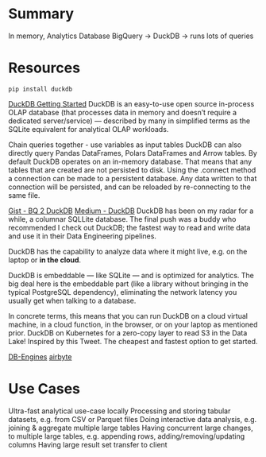 # Summary
In memory, Analytics Database
BigQuery -> DuckDB -> runs lots of queries


# Resources
`pip install duckdb`

[DuckDB Getting Started](https://duckdb.org/docs/api/python/overview.html)
DuckDB is an easy-to-use open source in-process OLAP database (that processes data in memory and doesn’t require a dedicated server/service) — described by many in simplified terms as the SQLite equivalent for analytical OLAP workloads.

Chain queries together - use variables as input tables
DuckDB can also directly query Pandas DataFrames, Polars DataFrames and Arrow tables.
By default DuckDB operates on an in-memory database. That means that any tables that are created are not persisted to disk. Using the .connect method a connection can be made to a persistent database. Any data written to that connection will be persisted, and can be reloaded by re-connecting to the same file.

[Gist - BQ 2 DuckDB](https://gist.github.com/ML-engineer/e28ae87e830ca7f8e594bce6ca33e38c)
[Medium - DuckDB](https://medium.com/better-programming/duckdb-whats-the-hype-about-5d46aaa73196)
DuckDB has been on my radar for a while, a columnar SQLLite database. 
The final push was a buddy who recommended I check out DuckDB; 
the fastest way to read and write data and use it in their Data Engineering pipelines.

DuckDB has the capability to analyze data where it might live, e.g. on the laptop or **in the cloud**.

DuckDB is embeddable — like SQLite — and is optimized for analytics. The big deal here is the embeddable part (like a library without bringing in the typical PostgreSQL dependency), eliminating the network latency you usually get when talking to a database.

In concrete terms, this means that you can run DuckDB on a cloud virtual machine, in a cloud function, in the browser, or on your laptop as mentioned prior.
DuckDB on Kubernetes for a zero-copy layer to read S3 in the Data Lake! Inspired by this Tweet. The cheapest and fastest option to get started.

[DB-Engines](https://db-engines.com/en/ranking_trend/system/DuckDB)
[airbyte](https://glossary.airbyte.com/term/duckdb/?fbclid=IwAR35TXxCxK5cmAVuwzD8lGnTbudO6m8NcK_Kyd4q-0l77uxTB5U8_szLHeY)
# Use Cases
Ultra-fast analytical use-case locally
Processing and storing tabular datasets, e.g. from CSV or Parquet files
Doing interactive data analysis, e.g. joining & aggregate multiple large tables
Having concurrent large changes, to multiple large tables, e.g. appending rows, adding/removing/updating columns
Having large result set transfer to client